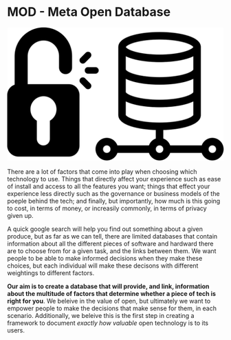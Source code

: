 # MOD - Meta Open Database

![Logo](logo.svg)

There are a lot of factors that come into play when choosing which technology to use. Things that directly affect your experience such as ease of install and access to all the features you want; things that effect your experience less directly such as the governance or business models of the poeple behind the tech; and finally, but importantly, how much is this going to cost, in terms of money, or increasily commonly, in terms of privacy given up.

A quick google search will help you find out something about a given produce, but as far as we can tell, there are limited databases that contain information about all the different pieces of software and hardward there are to choose from for a given task, and the links between them. We want people to be able to make informed decisions when they make these choices, but each individual will make these decisons with different weightings to different factors.

**Our aim is to create a database that will provide, and link, information about the multitude of factors that determine whether a piece of tech is right for you**. We beleive in the value of open, but ultimately we want to empower people to make the decisions that make sense for them, in each scenario. Additionally, we beleive this is the first step in creating a framework to document *exactly how valuable* open technology is to its users.
